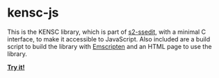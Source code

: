 # kensc-js
This is the KENSC library,
which is part of [s2-ssedit](https://code.google.com/p/s2-ssedit/),
with a minimal C interface,
to make it accessible to JavaScript.
Also included are a build script to build the library
with [Emscripten](http://kripken.github.io/emscripten-site/)
and an HTML page to use the library.

[**Try it!**](http://fragag.github.io/kensc-js/kensc.html)
